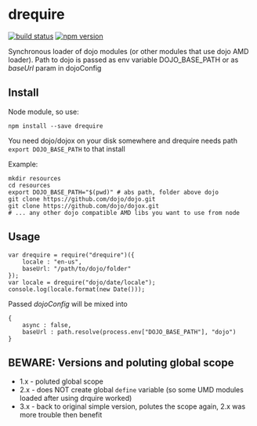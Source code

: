 # drequire

[![build status](https://img.shields.io/travis/gratex/drequire/master.svg?style=flat-square)](https://travis-ci.org/gratex/drequire)
[![npm version](https://img.shields.io/npm/v/drequire.svg?style=flat-square)](https://www.npmjs.com/package/drequire)


Synchronous loader of dojo modules (or other modules that use dojo AMD loader).
Path to dojo is passed as env variable DOJO\_BASE\_PATH or as *baseUrl* param in dojoConfig

## Install

Node module, so use:

	npm install --save drequire

You need dojo/dojox on your disk somewhere
and drequire needs path ``export DOJO_BASE_PATH`` to that install

Example:

	mkdir resources
	cd resources
	export DOJO_BASE_PATH="$(pwd)" # abs path, folder above dojo
	git clone https://github.com/dojo/dojo.git
	git clone https://github.com/dojo/dojox.git
	# ... any other dojo compatible AMD libs you want to use from node	


## Usage

	var drequire = require("drequire")({
		locale : "en-us",
		baseUrl: "/path/to/dojo/folder"
	});
	var locale = drequire("dojo/date/locale");
	console.log(locale.format(new Date()));

Passed *dojoConfig* will be mixed into

	{
		async : false,
		baseUrl : path.resolve(process.env["DOJO_BASE_PATH"], "dojo")
	}


## BEWARE: Versions and poluting global scope

- 1.x - poluted global scope
- 2.x - does NOT create global `define` variable (so some UMD modules loaded after using drquire worked)
- 3.x - back to original simple version, polutes the scope again, 2.x was more trouble then benefit




